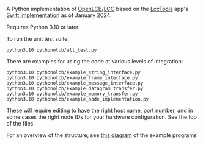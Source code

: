 
A Python implementation of [OpenLCB](http://www.openlcb.org)/[LCC](https://www.nmra.org/lcc) based on the [LccTools](https://apps.apple.com/sr/app/lcctools/id1640295587) app's [Swift implementation](https://github.com/bobjacobsen/OpenlcbLibrary) as of January 2024.

Requires Python 3.10 or later.

To run the unit test suite:
```
python3.10 pythonolcb/all_test.py
```

There are examples for using the code at various levels of integration:
```
python3.10 pythonolcb/example_string_interface.py
python3.10 pythonolcb/example_frame_interface.py
python3.10 pythonolcb/example_message_interface.py
python3.10 pythonolcb/example_datagram_transfer.py
python3.10 pythonolcb/example_memory_transfer.py
python3.10 pythonolcb/example_node_implementation.py
```

These will require editing to have the right host name, port number, and in some cases the right node IDs for your hardware configuration. See the top of the files.

For an overview of the structure, see [this diagram](doc/Overview.png) of the example programs
